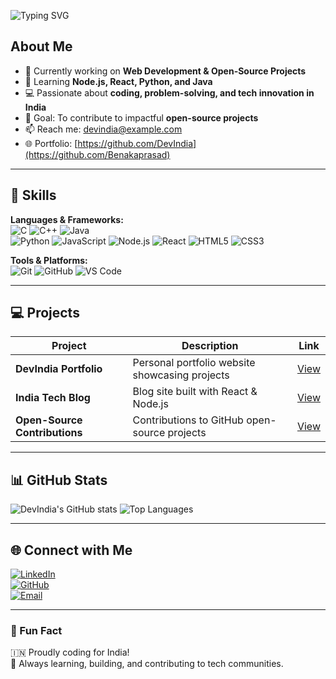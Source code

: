 
![Typing SVG](https://readme-typing-svg.herokuapp.com?font=Fira+Code&size=24&pause=1000&color=1E90FF&width=900&lines=Hi,+I'm+Benaka+Prasad+M;Full+Stack+Development+enthsiast;Passionate+about+coding+and+Building+scalable+web+applications)


## About Me
- 🔭 Currently working on **Web Development & Open-Source Projects**  
- 🌱 Learning **Node.js, React, Python, and Java**  
- 💻 Passionate about **coding, problem-solving, and tech innovation in India**  
- 🎯 Goal: To contribute to impactful **open-source projects**  
- 📫 Reach me: [devindia@example.com](benakaprasadm@gmail.com)  
- 🌐 Portfolio: [https://github.com/DevIndia](https://github.com/Benakaprasad)

---

## 🚀 Skills

**Languages & Frameworks:**  
![C](https://img.shields.io/badge/-C-555555?style=flat&logo=c) 
![C++](https://img.shields.io/badge/-C++-00599C?style=flat&logo=c%2B%2B) 
![Java](https://img.shields.io/badge/-Java-007396?style=flat&logo=java)  
![Python](https://img.shields.io/badge/-Python-333333?style=flat&logo=python)
![JavaScript](https://img.shields.io/badge/-JavaScript-F7DF1E?style=flat&logo=javascript)
![Node.js](https://img.shields.io/badge/-Node.js-339933?style=flat&logo=node.js)
![React](https://img.shields.io/badge/-React-61DAFB?style=flat&logo=react)
![HTML5](https://img.shields.io/badge/-HTML5-E34F26?style=flat&logo=html5)
![CSS3](https://img.shields.io/badge/-CSS3-1572B6?style=flat&logo=css3)

**Tools & Platforms:**  
![Git](https://img.shields.io/badge/-Git-F05032?style=flat&logo=git)
![GitHub](https://img.shields.io/badge/-GitHub-181717?style=flat&logo=github)
![VS Code](https://img.shields.io/badge/-VS%20Code-007ACC?style=flat&logo=visual-studio-code)

---

## 💻 Projects
| Project | Description | Link |
|---------|-------------|------|
| **DevIndia Portfolio** | Personal portfolio website showcasing projects | [View](https://github.com/DevIndia/portfolio) |
| **India Tech Blog** | Blog site built with React & Node.js | [View](https://github.com/DevIndia/india-tech-blog) |
| **Open-Source Contributions** | Contributions to GitHub open-source projects | [View](https://github.com/DevIndia) |

---

## 📊 GitHub Stats
![DevIndia's GitHub stats](https://github-readme-stats.vercel.app/api?username=DevIndia&show_icons=true&theme=radical)
![Top Languages](https://github-readme-stats.vercel.app/api/top-langs/?username=DevIndia&layout=compact&theme=radical)

---

## 🌐 Connect with Me
[![LinkedIn](https://img.shields.io/badge/-LinkedIn-0077B5?style=flat&logo=linkedin)](https://www.linkedin.com/in/Benakaprasad)  
[![GitHub](https://img.shields.io/badge/-GitHub-181717?style=flat&logo=github)](https://github.com/Benakaprasad)  
[![Email](https://img.shields.io/badge/-Email-D14836?style=flat&logo=gmail)](benakaprasadm@gmail.com)  

---

### 🎉 Fun Fact
🇮🇳 Proudly coding for India!  
🌟 Always learning, building, and contributing to tech communities.
